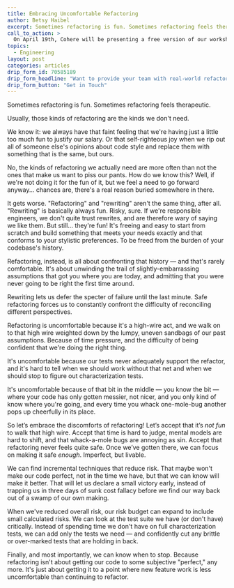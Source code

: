 ```yaml
---
title: Embracing Uncomfortable Refactoring
author: Betsy Haibel
excerpt: Sometimes refactoring is fun. Sometimes refactoring feels therapeutic. Usually, those kinds of refactoring are the kinds we don't need.
call_to_action: >
  On April 19th, Cohere will be presenting a free version of our workshop "Uncomfortable Refactoring" at Rails Conf. Over the next few weeks, we’ll be running a related blog series, chock-full of insights we needed to cut for time and other material inspired by the workshop development process. Follow us at <a href='https://twitter.com/wecohere'>@WeCohere</a> to read the next posts in the series. In the meantime, we'd love to hear from you: what parts of refactoring make you the most uncomfortable? What parts do you, against all odds, love?
topics:
  - Engineering
layout: post
categories: articles
drip_form_id: 70585189
drip_form_headline: "Want to provide your team with real-world refactoring training? Let's chat about how to do that most effectively:"
drip_form_button: "Get in Touch"
---
```


Sometimes refactoring is fun.
Sometimes refactoring feels therapeutic.

Usually, those kinds of refactoring are the kinds we don't need.

We know it: we always have that faint feeling that we're having just a little too much fun to justify our salary.
Or that self-righteous joy when we rip out all of someone else's opinions about code style and replace them with something that is the same, but ours.

No, the kinds of refactoring we actually need are more often than not the ones that make us want to piss our pants.
How do we know this?
Well, if we're not doing it for the fun of it, but we feel a need to go forward anyway... chances are, there's a real reason buried somewhere in there.

It gets worse.
"Refactoring" and "rewriting" aren't the same thing, after all.
"Rewriting" is basically always fun.
Risky, sure.
If we're responsible engineers, we don't quite trust rewrites, and are therefore wary of saying we like them.
But still... they're fun!
It's freeing and easy to start from scratch and build something that meets your needs exactly and that conforms to your stylistic preferences.
To be freed from the burden of your codebase's history.

Refactoring, instead, is all about confronting that history — and that's rarely comfortable.
It's about unwinding the trail of slightly-embarrassing assumptions that got you where you are today, and admitting that you were never going to be right the first time around.

Rewriting lets us defer the specter of failure until the last minute.
Safe refactoring forces us to constantly confront the difficulty of reconciling different perspectives.

Refactoring is uncomfortable because it's a high-wire act, and we walk on to that high wire weighted down by the lumpy, uneven sandbags of our past assumptions.
Because of time pressure, and the difficulty of being confident that we're doing the right thing.

It's uncomfortable because our tests never adequately support the refactor, and it's hard to tell when we should work without that net and when we should stop to figure out characterization tests.

It's uncomfortable because of that bit in the middle — you know the bit — where your code has only gotten messier, not nicer, and you only kind of know where you're going, and every time you whack one-mole-bug another pops up cheerfully in its place.

So let’s embrace the discomforts of refactoring!
Let’s accept that it’s _not fun_ to walk that high wire.
Accept that time is hard to judge, mental models are hard to shift, and that whack-a-mole bugs are annoying as sin.
Accept that refactoring never feels quite safe.
Once we’ve gotten there, we can focus on making it safe _enough_.
Imperfect, but livable.

We can find incremental techniques that reduce risk.
That maybe won't make our code perfect, not in the time we have, but that we can know will make it better.
That will let us declare a small victory early, instead of trapping us in three days of sunk cost fallacy before we find our way back out of a swamp of our own making.

When we've reduced overall risk, our risk budget can expand to include small calculated risks.
We can look at the test suite we have (or don't have) critically.
Instead of spending time we don't have on full characterization tests, we can add only the tests we need — and confidently cut any brittle or over-marked tests that are holding in back.

Finally, and most importantly, we can know when to stop.
Because refactoring isn't about getting our code to some subjective "perfect," any more.
It's just about getting it to a point where new feature work is less uncomfortable than continuing to refactor.
